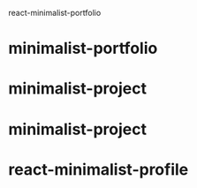 react-minimalist-portfolio
# minimalist-portfolio
# minimalist-project
# minimalist-project
# react-minimalist-profile
